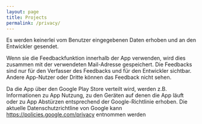 ```yaml
---
layout: page
title: Projects
permalink: /privacy/
---
```


Es werden keinerlei vom Benutzer eingegebenen Daten erhoben und an den Entwickler gesendet.
     
Wenn sie die Feedbackfunktion innerhalb der App verwenden, wird dies zusammen mit der verwendeten Mail-Adresse gespeichert. 
Die Feedbacks sind nur für den Verfasser des Feedbacks und für den Entwickler sichtbar. Andere App-Nutzer oder Dritte können das Feedback nicht sehen.
        
Da die App über den Google Play Store verteilt wird, werden z.B. Informationen zu App Nutzung, zu den Geräten auf denen die App läuft oder zu App Abstürzen entsprechend der Google-Richtlinie erhoben.
Die aktuelle Datenschutzrichtline von Google kann <a href="https://policies.google.com/privacy">https://policies.google.com/privacy</a> entnommen werden
